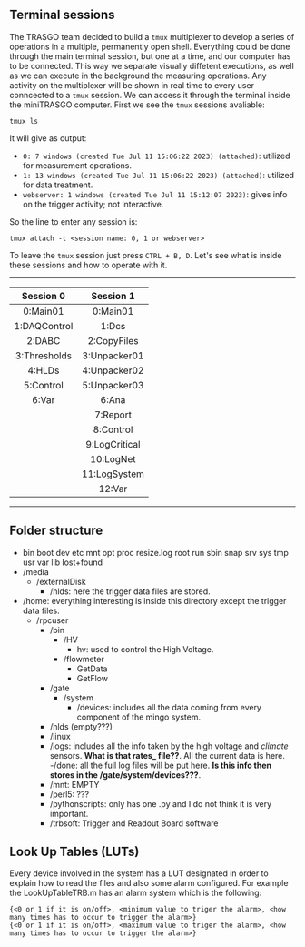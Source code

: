 ## Terminal sessions

The TRASGO team decided to build a `tmux` multiplexer to develop a series of operations in a multiple, permanently open shell. Everything could be done through the main terminal session, but one at a time, and our computer has to be connected. This way we separate visually diffetent executions, as well as we can execute in the background the measuring operations. Any activity on the multiplexer will be shown in real time to every user conncected to a `tmux` session. We can access it through the terminal inside the miniTRASGO computer. First we see the `tmux` sessions avaliable:

    tmux ls
It will give as output:
- `0: 7 windows (created Tue Jul 11 15:06:22 2023) (attached)`: utilized for measurement operations.
- `1: 13 windows (created Tue Jul 11 15:06:22 2023) (attached)`: utilized for data treatment.
- `webserver: 1 windows (created Tue Jul 11 15:12:07 2023)`: gives info on the trigger activity; not interactive.

So the line to enter any session is:

    tmux attach -t <session name: 0, 1 or webserver>
  
To leave the `tmux` session just press `CTRL + B, D`. Let's see what is inside these sessions and how to operate with it.

---

|   Session 0  |   Session 1   |
|:------------:|:-------------:|
|   0:Main01   |    0:Main01   |
| 1:DAQControl |     1:Dcs     |
| 2:DABC       | 2:CopyFiles   |
| 3:Thresholds | 3:Unpacker01  |
| 4:HLDs       | 4:Unpacker02  |
| 5:Control    | 5:Unpacker03  |
| 6:Var        | 6:Ana         |
|              | 7:Report      |
|              | 8:Control     |
|              | 9:LogCritical |
|              | 10:LogNet     |
|              | 11:LogSystem  |
|              | 12:Var        |

---

## Folder structure

- bin  boot  dev  etc  mnt  opt  proc  resize.log  root  run  sbin  snap  srv  sys  tmp  usr  var lib  lost+found
- /media
    - /externalDisk
        - /hlds: here the trigger data files are stored.
- /home: everything interesting is inside this directory except the trigger data files.
    - /rpcuser
        - /bin
            - /HV
                - hv: used to control the High Voltage.
            - /flowmeter
                - GetData
                - GetFlow
        - /gate
            - /system
                - /devices: includes all the data coming from every component of the mingo system.
        - /hlds (empty???)
        - /linux
        - /logs: includes all the info taken by the high voltage and *climate* sensors. **What is that rates_ file??**. All the current data is here.
            -/done: all the full log files will be put here. **Is this info then stores in the /gate/system/devices???**.
        - /mnt: EMPTY
        - /perl5: ???
        - /pythonscripts: only has one .py and I do not think it is very important.
        - /trbsoft: Trigger and Readout Board software
     
## Look Up Tables (LUTs)
Every device involved in the system has a LUT designated in order to explain how to read the files and also some alarm configured. For example the LookUpTableTRB.m has an alarm system which is the following:

    {<0 or 1 if it is on/off>, <minimum value to triger the alarm>, <how many times has to occur to trigger the alarm>}
    {<0 or 1 if it is on/off>, <maximum value to triger the alarm>, <how many times has to occur to trigger the alarm>}
